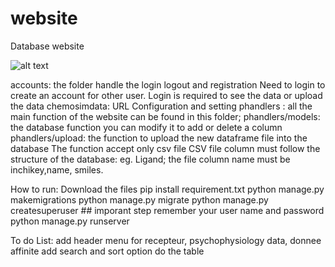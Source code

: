 # website
Database website 

![alt text](http://url/to/img.png)

accounts: the folder handle the login logout and registration
 Need to login to create an account for other user.
 Login is required to see the data or upload the data
chemosimdata: URL Configuration and setting
phandlers : all the main function of the website can be found in this folder; 
phandlers/models: the database function  you can modify it to add or delete a column
phandlers/upload: the function to upload the new dataframe file into the database
 The function accept only csv file
 CSV file column must follow the structure of the database: 
 eg. Ligand; the file column name must be  inchikey,name, smiles.


How to run:
Download the files
pip install requirement.txt
python manage.py makemigrations
python manage.py migrate
python manage.py createsuperuser ## imporant step remember your user name and password
python manage.py runserver 



To do List:
add header menu for recepteur, psychophysiology data, donnee affinite
add search and sort option do the table
